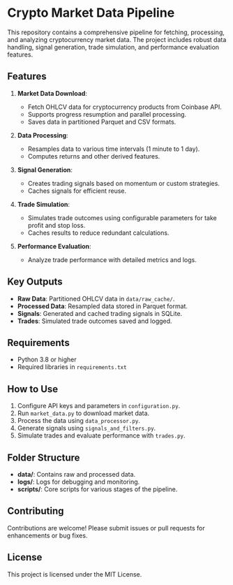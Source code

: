 # Crypto Market Data Pipeline

This repository contains a comprehensive pipeline for fetching, processing, and analyzing cryptocurrency market data. The project includes robust data handling, signal generation, trade simulation, and performance evaluation features.

## Features

1. **Market Data Download**:

   - Fetch OHLCV data for cryptocurrency products from Coinbase API.
   - Supports progress resumption and parallel processing.
   - Saves data in partitioned Parquet and CSV formats.
2. **Data Processing**:

   - Resamples data to various time intervals (1 minute to 1 day).
   - Computes returns and other derived features.
3. **Signal Generation**:

   - Creates trading signals based on momentum or custom strategies.
   - Caches signals for efficient reuse.
4. **Trade Simulation**:

   - Simulates trade outcomes using configurable parameters for take profit and stop loss.
   - Caches results to reduce redundant calculations.
5. **Performance Evaluation**:

   - Analyze trade performance with detailed metrics and logs.

## Key Outputs

- **Raw Data**: Partitioned OHLCV data in `data/raw_cache/`.
- **Processed Data**: Resampled data stored in Parquet format.
- **Signals**: Generated and cached trading signals in SQLite.
- **Trades**: Simulated trade outcomes saved and logged.

## Requirements

- Python 3.8 or higher
- Required libraries in `requirements.txt`

## How to Use

1. Configure API keys and parameters in `configuration.py`.
2. Run `market_data.py` to download market data.
3. Process the data using `data_processor.py`.
4. Generate signals using `signals_and_filters.py`.
5. Simulate trades and evaluate performance with `trades.py`.

## Folder Structure

- **data/**: Contains raw and processed data.
- **logs/**: Logs for debugging and monitoring.
- **scripts/**: Core scripts for various stages of the pipeline.

## Contributing

Contributions are welcome! Please submit issues or pull requests for enhancements or bug fixes.

## License

This project is licensed under the MIT License.
